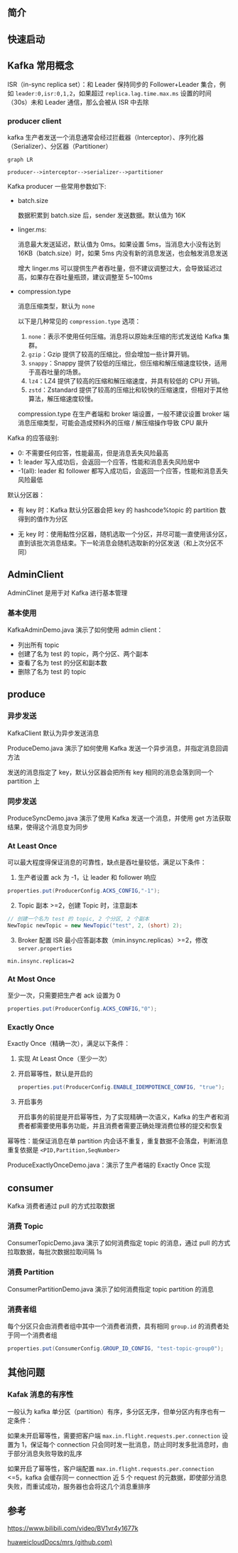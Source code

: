 ## 简介

## 快速启动

## Kafka 常用概念

ISR（in-sync replica set）：和 Leader 保持同步的 Follower+Leader 集合，例如 `leader:0,isr:0,1,2`，如果超过 `replica.lag.time.max.ms`
设置的时间（30s）未和 Leader 通信，那么会被从 ISR 中去除

### producer client

kafka 生产者发送一个消息通常会经过拦截器（Interceptor）、序列化器（Serializer）、分区器（Partitioner）

```mermaid
graph LR

producer-->interceptor-->serializer-->partitioner
```

Kafka producer 一些常用参数如下:

+ batch.size

  数据积累到 batch.size 后，sender 发送数据。默认值为 16K

+ linger.ms:

  消息最大发送延迟，默认值为 0ms。如果设置 5ms，当消息大小没有达到 16KB（batch.size）时，如果 5ms 内没有新的消息发送，也会触发消息发送

  增大 linger.ms 可以提供生产者吞吐量，但不建议调整过大，会导致延迟过高，如果存在吞吐量瓶颈，建议调整至 5~100ms

+ compression.type

  消息压缩类型，默认为 `none`

  以下是几种常见的 `compression.type` 选项：

  1. `none`：表示不使用任何压缩。消息将以原始未压缩的形式发送给 Kafka 集群。
  2. `gzip`：Gzip 提供了较高的压缩比，但会增加一些计算开销。
  3. `snappy`：Snappy 提供了较低的压缩比，但压缩和解压缩速度较快，适用于高吞吐量的场景。
  4. `lz4`：LZ4 提供了较高的压缩和解压缩速度，并具有较低的 CPU 开销。
  5. `zstd`：Zstandard 提供了较高的压缩比和较快的压缩速度，但相对于其他算法，解压缩速度较慢。

  compression.type 在生产者端和 broker 端设置，一般不建议设置 broker 端消息压缩类型，可能会造成预料外的压缩 / 解压缩操作导致 CPU 飙升

Kafka 的应答级别:

+ 0: 不需要任何应答，性能最高，但是消息丢失风险最高
+ 1: leader 写入成功后，会返回一个应答，性能和消息丢失风险居中
+ -1(all): leader 和 follower 都写入成功后，会返回一个应答，性能和消息丢失风险最低

默认分区器：

+ 有 key 时：Kafka 默认分区器会把 key 的 hashcode%topic 的 partition 数得到的值作为分区

+ 无 key 时：使用黏性分区器，随机选取一个分区，并尽可能一直使用该分区，直到该批次消息结束。下一轮消息会随机选取新的分区发送（和上次分区不同）

## AdminClient

AdminClinet 是用于对 Kafka 进行基本管理

### 基本使用

KafkaAdminDemo.java 演示了如何使用 admin client：

+ 列出所有 topic
+ 创建了名为 test 的 topic，两个分区、两个副本
+ 查看了名为 test 的分区和副本数
+ 删除了名为 test 的 topic

## produce

### 异步发送

KafkaClient 默认为异步发送消息

ProduceDemo.java 演示了如何使用 Kafka 发送一个异步消息，并指定消息回调方法

发送的消息指定了 key，默认分区器会把所有 key 相同的消息会落到同一个 partition 上

### 同步发送

ProduceSyncDemo.java 演示了使用 Kafka 发送一个消息，并使用 get 方法获取结果，使得这个消息变为同步

### At Least Once

可以最大程度得保证消息的可靠性，缺点是吞吐量较低，满足以下条件：

1. 生产者设置 ack 为 -1，让 leader 和 follower 响应

```java
properties.put(ProducerConfig.ACKS_CONFIG,"-1");
```

2. Topic 副本 >=2，创建 Topic 时，注意副本

```java
// 创建一个名为 test 的 topic, 2 个分区, 2 个副本
NewTopic newTopic = new NewTopic("test", 2, (short) 2);
```

3. Broker 配置 ISR 最小应答副本数（min.insync.replicas）>=2，修改 `server.properties`

```properties
min.insync.replicas=2
```

### At Most Once

至少一次，只需要把生产者 ack 设置为 0

```java
properties.put(ProducerConfig.ACKS_CONFIG,"0");
```

### Exactly Once

Exactly Once（精确一次），满足以下条件：

1. 实现 At Least Once（至少一次）

2. 开启幂等性，默认是开启的

   ```java
   properties.put(ProducerConfig.ENABLE_IDEMPOTENCE_CONFIG, "true");
   ```

3. 开启事务

   开启事务的前提是开启幂等性，为了实现精确一次语义，Kafka 的生产者和消费者都需要使用事务功能，并且消费者需要正确处理消费位移的提交和恢复

幂等性：能保证消息在单 partition 内会话不重复，重复数据不会落盘，判断消息重复依据是 `<PID,Partition,SeqNumber>`

ProduceExactlyOnceDemo.java：演示了生产者端的 Exactly Once 实现

## consumer

Kafka 消费者通过 pull 的方式拉取数据

### 消费 Topic

ConsumerTopicDemo.java 演示了如何消费指定 topic 的消息，通过 pull 的方式拉取数据，每批次数据拉取间隔 1s

### 消费 Partition

ConsumerPartitionDemo.java 演示了如何消费指定 topic partition 的消息

### 消费者组

每个分区只会由消费者组中其中一个消费者消费，具有相同 `group.id` 的消费者处于同一个消费者组

```java
properties.put(ConsumerConfig.GROUP_ID_CONFIG, "test-topic-group0");
```

## 其他问题

### Kafak 消息的有序性

一般认为 kafka 单分区（partition）有序，多分区无序，但单分区内有序也有一定条件：

如果未开启幂等性，需要把客户端 `max.in.flight.requests.per.connection` 设置为 1，保证每个 connection 只会同时发一批消息，防止同时发多批消息时，由于部分消息失败导致的乱序

如果开启了幂等性，客户端配置 `max.in.flight.requests.per.connection` <=5，kafka 会缓存同一 connecttion 近 5 个 request
的元数据，即使部分消息失败，而重试成功，服务器也会将这几个消息重排序

## 参考

https://www.bilibili.com/video/BV1vr4y1677k

[huaweicloudDocs/mrs (github.com)](https://github.com/huaweicloudDocs/mrs)